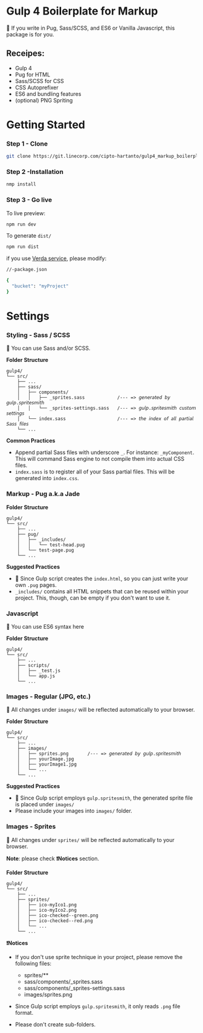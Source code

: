 # Gulp 4 Boilerplate for Markup

🥳 If you write in Pug, Sass/SCSS, and ES6 or Vanilla Javascript, this package is for you.

## Receipes:
- Gulp 4
- Pug for HTML
- Sass/SCSS for CSS
- CSS Autoprefixer
- ES6 and bundling features
- (optional) PNG Spriting


# Getting Started

### Step 1 - Clone

```bash
git clone https://git.linecorp.com/cipto-hartanto/gulp4_markup_boilerplate.git
```

### Step 2 -Installation
```bash
nmp install
```

### Step 3 - Go live

To live preview:
```bash
npm run dev
```

To generate `dist/`
```bash
npm run dist
```

if you use [Verda service](http://verda-dev.linecorp.com/), please modify:
```bash
//-package.json

{
  "bucket": "myProject"
}

```




# Settings
### Styling - Sass / SCSS

🥳 You can use Sass and/or SCSS.

**Folder Structure**

```
gulp4/
└── src/
    ├── ...
    ├── sass/
    │   ├── components/
    │   │   ├── _sprites.sass            /--- => 𝘨𝘦𝘯𝘦𝘳𝘢𝘵𝘦𝘥 𝘣𝘺 𝘨𝘶𝘭𝘱.𝘴𝘱𝘳𝘪𝘵𝘦𝘴𝘮𝘪𝘵𝘩
    │   │   └── _sprites-settings.sass   /--- => 𝘨𝘶𝘭𝘱.𝘴𝘱𝘳𝘪𝘵𝘦𝘴𝘮𝘪𝘵𝘩 𝘤𝘶𝘴𝘵𝘰𝘮 𝘴𝘦𝘵𝘵𝘪𝘯𝘨𝘴
    │   └── index.sass                   /--- => 𝘵𝘩𝘦 𝘪𝘯𝘥𝘦𝘹 𝘰𝘧 𝘢𝘭𝘭 𝘱𝘢𝘳𝘵𝘪𝘢𝘭 𝘚𝘢𝘴𝘴 𝘧𝘪𝘭𝘦𝘴
    └── ...

```
**Common Practices**
- Append partial Sass files with underscore `_`. For instance: `_myComponent`. This will command Sass engine to not compile them into actual CSS files.
- `index.sass` is to register all of your Sass partial files. This will be generated into `index.css`.

### Markup - Pug a.k.a Jade

**Folder Structure**

```
gulp4/
└── src/
    ├── ...
    ├── pug/
    │   ├── _includes/
    │   │   └── test-head.pug
    │   └── test-page.pug
    └── ...

```

**Suggested Practices**
- 🥳 Since Gulp script creates the `index.html`, so you can just write your own `.pug` pages. 
- `_includes/` contains all HTML snippets that can be reused within your project. This, though, can be empty if you don't want to use it.


### Javascript
🥳 You can use ES6 syntax here

**Folder Structure**

```
gulp4/
└── src/
    ├── ...
    ├── scripts/
    │   ├── _test.js
    │   └── app.js
    └── ...

```


### Images - Regular (JPG, etc.)

🥳 All changes under `images/` will be reflected automatically to your browser.

**Folder Structure**

```
gulp4/
└── src/
    ├── ...
    ├── images/
    │   ├── sprites.png       /--- => 𝘨𝘦𝘯𝘦𝘳𝘢𝘵𝘦𝘥 𝘣𝘺 𝘨𝘶𝘭𝘱.𝘴𝘱𝘳𝘪𝘵𝘦𝘴𝘮𝘪𝘵𝘩
    │   ├── yourImage.jpg
    │   ├── yourImage1.jpg
    │   └── ...
    └── ...

```

**Suggested Practices**
- 🥳 Since Gulp script employs `gulp.spritesmith`, the generated sprite file is placed under `images/` 
- Please include your images into `images/` folder. 


### Images - Sprites 

🥳 All changes under `sprites/` will be reflected automatically to your browser.

**Note**: please check **❗Notices** section.

**Folder Structure**

```
gulp4/
└── src/
    ├── ...
    ├── sprites/
    │   ├── ico-myIco1.png
    │   ├── ico-myIco2.png
    │   ├── ico-checked--green.png
    │   ├── ico-checked--red.png
    │   └── ...
    └── ...

```
**❗Notices**
- If you don't use sprite technique in your project, please remove the following files:

    - sprites/**
    - sass/components/_sprites.sass
    - sass/components/_sprites-settings.sass
    - images/sprites.png

- Since Gulp script employs `gulp.spritesmith`, it only reads `.png` file format.
- Please don't create sub-folders.
